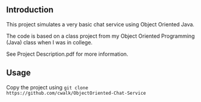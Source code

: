 ## Introduction

This project simulates a very basic chat service using Object Oriented Java.

The code is based on a class project from my Object Oriented Programming (Java) class when I was in college.

See Project Description.pdf for more information.

## Usage

Copy the project using `git clone  https://github.com/cwalk/ObjectOriented-Chat-Service`
